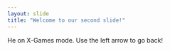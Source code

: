 ```yaml
---
layout: slide
title: "Welcome to our second slide!"
---
```

He on X-Games mode.
Use the left arrow to go back!
